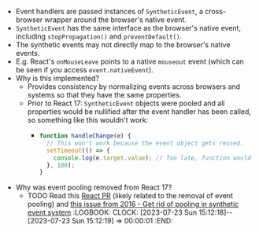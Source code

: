 - Event handlers are passed instances of `SyntheticEvent`, a cross-browser wrapper around the browser's native event.
- `SyntheticEvent` has the same interface as the browser's native event, including `stopPropagation()` and `preventDefault()`.
- The synthetic events may not directly map to the browser's native events.
- E.g. React's `onMouseLeave` points to a native `mouseout` event (which can be seen if you access `event.nativeEvent`).
- Why is this implemented?
	- Provides consistency by normalizing events across browsers and systems so that they have the same properties.
	- Prior to React 17: `SyntheticEvent` objects were pooled and all properties would be nullified after the event handler has been called, so something like this wouldn't work:
		- ```js
		  function handleChange(e) {
		    // This won't work because the event object gets reused.
		    setTimeout(() => {
		      console.log(e.target.value); // Too late, function would have been exited
		    }, 100);
		  }
		  ```
- Why was event pooling removed from React 17?
	- TODO Read this [React PR](https://github.com/facebook/react/pull/18969) (likely related to the removal of event pooling) and [this issue from 2016 - Get rid of pooling in synthetic event system](https://github.com/facebook/react/issues/6190)
	  :LOGBOOK:
	  CLOCK: [2023-07-23 Sun 15:12:18]--[2023-07-23 Sun 15:12:19] =>  00:00:01
	  :END: